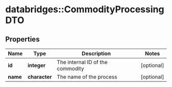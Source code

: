 # databridges::CommodityProcessingDTO


## Properties
Name | Type | Description | Notes
------------ | ------------- | ------------- | -------------
**id** | **integer** | The internal ID of the commodity | [optional] 
**name** | **character** | The name of the process | [optional] 


